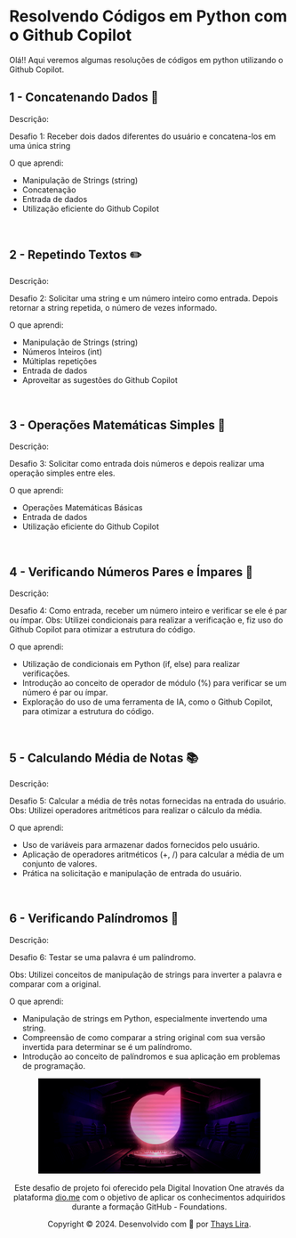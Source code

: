 # Resolvendo Códigos em Python com o Github Copilot

Olá!! Aqui veremos algumas resoluções de códigos em python utilizando o Github Copilot.

## 1 - Concatenando Dados 🐾

Descrição:

Desafio 1: Receber dois dados diferentes do usuário e concatena-los em uma única string 

O que aprendi:

* Manipulação de Strings (string)
* Concatenação
* Entrada de dados
* Utilização eficiente do Github Copilot

<br>

## 2 - Repetindo Textos ✏️

Descrição:

Desafio 2: Solicitar uma string e um número inteiro como entrada. Depois retornar a string repetida, o número de vezes informado. 

O que aprendi:

* Manipulação de Strings (string)
* Números Inteiros (int)
* Múltiplas repetições
* Entrada de dados
* Aproveitar as sugestões do Github Copilot

<br>

## 3 - Operações Matemáticas Simples 📐

Descrição:

Desafio 3: Solicitar como entrada dois números e depois realizar uma operação simples entre eles.

O que aprendi:

* Operações Matemáticas Básicas
* Entrada de dados
* Utilização eficiente do Github Copilot

<br>

## 4 - Verificando Números Pares e Ímpares 🧮

Descrição:

Desafio 4: Como entrada, receber um número inteiro e verificar se ele é par ou ímpar.
Obs: Utilizei condicionais para realizar a verificação e, fiz uso do Github Copilot para otimizar a estrutura do código.

O que aprendi:

* Utilização de condicionais em Python (if, else) para realizar verificações.
* Introdução ao conceito de operador de módulo (%) para verificar se um número é par ou ímpar.
* Exploração do uso de uma ferramenta de IA, como o Github Copilot, para otimizar a estrutura do código.


<br>

## 5 - Calculando Média de Notas 📚

Descrição:

Desafio 5: Calcular a média de três notas fornecidas na entrada do usuário. 
Obs: Utilizei operadores aritméticos para realizar o cálculo da média.

O que aprendi:

* Uso de variáveis para armazenar dados fornecidos pelo usuário.
* Aplicação de operadores aritméticos (+, /) para calcular a média de um conjunto de valores.
* Prática na solicitação e manipulação de entrada do usuário.

<br>

## 6 - Verificando Palíndromos 🔄

Descrição:

Desafio 6: Testar se uma palavra é um palíndromo.

Obs: Utilizei conceitos de manipulação de strings para inverter a palavra e comparar com a original.

O que aprendi:

* Manipulação de strings em Python, especialmente invertendo uma string.
* Compreensão de como comparar a string original com sua versão invertida para determinar se é um palíndromo.
* Introdução ao conceito de palíndromos e sua aplicação em problemas de programação.

<p align="center">
  <img src="https://github.com/lirazootech/desafio-github-markdown/blob/main/src/assets/Background_DIO.png" alt="DIO" width="400">
</p>

<p align="center">
  Este desafio de projeto foi oferecido pela Digital Inovation One através da plataforma <a href="https://web.dio.me/home">dio.me</a> com o objetivo de aplicar os conhecimentos adquiridos durante a formação GitHub - Foundations.
</p>


  <p align="center">
  Copyright © 2024. Desenvolvido com 🧡 por <a  href="https://lirazootech.vercel.app/">Thays Lira</a>.
  </p>
